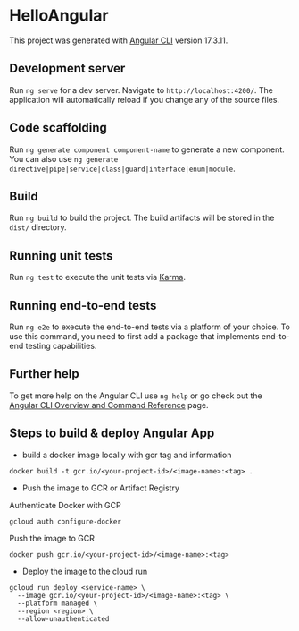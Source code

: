 # HelloAngular

This project was generated with [Angular CLI](https://github.com/angular/angular-cli) version 17.3.11.

## Development server

Run `ng serve` for a dev server. Navigate to `http://localhost:4200/`. The application will automatically reload if you change any of the source files.

## Code scaffolding

Run `ng generate component component-name` to generate a new component. You can also use `ng generate directive|pipe|service|class|guard|interface|enum|module`.

## Build

Run `ng build` to build the project. The build artifacts will be stored in the `dist/` directory.

## Running unit tests

Run `ng test` to execute the unit tests via [Karma](https://karma-runner.github.io).

## Running end-to-end tests

Run `ng e2e` to execute the end-to-end tests via a platform of your choice. To use this command, you need to first add a package that implements end-to-end testing capabilities.

## Further help

To get more help on the Angular CLI use `ng help` or go check out the [Angular CLI Overview and Command Reference](https://angular.io/cli) page.

## Steps to build & deploy Angular App

- build a docker image locally with gcr tag and information

```
docker build -t gcr.io/<your-project-id>/<image-name>:<tag> .
```

- Push the image to GCR or Artifact Registry

Authenticate Docker with GCP
```
gcloud auth configure-docker
```

Push the image to GCR
```
docker push gcr.io/<your-project-id>/<image-name>:<tag>
```

- Deploy the image to the cloud run
```
gcloud run deploy <service-name> \
  --image gcr.io/<your-project-id>/<image-name>:<tag> \
  --platform managed \
  --region <region> \
  --allow-unauthenticated
```
